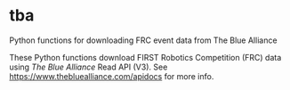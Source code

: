 # tba
Python functions for downloading FRC event data from The Blue Alliance

These Python functions download FIRST Robotics Competition (FRC) data using *The Blue Alliance* Read API (V3). See https://www.thebluealliance.com/apidocs for more info.
